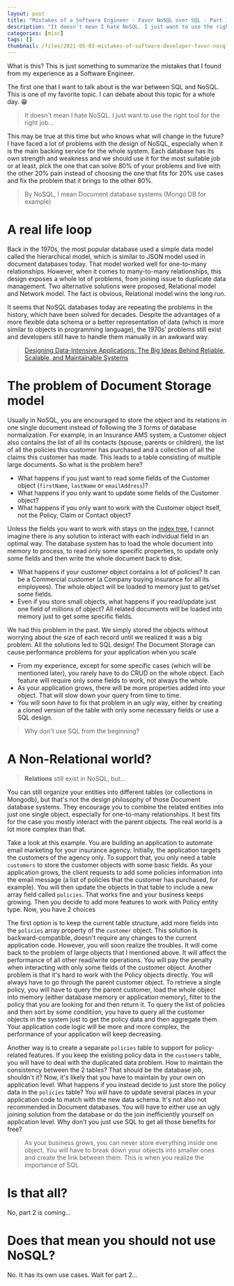 ```yaml
---
layout: post
title: "Mistakes of a Software Engineer - Favor NoSQL over SQL - Part 1"
description: "It doesn't mean I hate NoSQL. I just want to use the right tool for the right job..."
categories: [misc]
tags: []
thumbnail: /files/2021-05-03-mistakes-of-software-developer-favor-nosql-over-sql-part-1/sql-nosql.png
---
```


What is this? This is just something to summarize the mistakes that I found from my experience
as a Software Engineer.

The first one that I want to talk about is the war between SQL and NoSQL. This is one of my favorite
topic. I can debate about this topic for a whole day. 😁

> It doesn't mean I hate NoSQL. I just want to use the right tool for the right job...

This may be true at this time but who knows what will
change in the future? I have faced a lot of problems with the design of NoSQL, especially when it is
the main backing service for the whole system. Each database has its own strength and weakness and
we should use it for the most suitable job or at least, pick the one that can solve 80% of your
problems and live with the other 20% pain instead of choosing the one that fits for 20% use cases
and fix the problem that it brings to the other 80%.

> By NoSQL, I mean Document database systems (Mongo DB for example)

# A real life loop

Back in the 1970s, the most popular database used a simple data model called the hierarchical model,
which is similar to JSON model used in document databases today. That model worked well for
one-to-many relationships. However, when it comes to
many-to-many relationships, this design exposes a whole lot of problems, from joining issue to
duplicate data management. Two alternative solutions were proposed, Relational model
and Network model. The fact is obvious, Relational model wins the long run.

It seems that NoSQL
databases today are repeating the problems in the history, which have been solved for decades.
Despite the advantages of a more flexible data schema or a better representation of
data (which is more similar to objects in programming language), the 1970s' problems still exist and
developers still have to handle them manually in an awkward way.

> [Designing Data-Intensive Applications: The Big Ideas Behind Reliable, Scalable, and Maintainable Systems](https://www.oreilly.com/library/view/designing-data-intensive-applications/9781491903063/)

<!-- more -->

# The problem of Document Storage model

Usually in NoSQL, you are encouraged to store the object and its relations in one single
document instead of following the 3 forms of database normalization. For example, in an Insurance
AMS system, a Customer object also contains the list of all its contacts (spouse, parents or
children), the list of all the policies this customer has purchased and a collection of all the
claims this customer has made. This leads to a table consisting of multiple large documents. So what
is the problem here?

- What happens if you just want to read some fields of the Customer object (`firstName`, `lastName`
  or `emailAddress`)?
- What happens if you only want to update some fields of the Customer object?
- What happens if you only want to work with the Customer object itself, not the Policy, Claim or
Contact object?

Unless the fields you want to work with stays on the
[index tree](https://rethinkdb.com/docs/memory-usage#internal-metadata),
I cannot imagine there is any
solution to interact with each individual field in an optimal way. The database system has to load
the  whole document into memory to process, to read only some specific properties, to update only
some  fields and then write the whole document back to disk.

- What happens if your customer object contains a lot of policies? It can be a Commercial customer (a
  Company buying insurance for all its employees). The whole object will be loaded to memory just to
  get/set some fields.
- Even if you store small objects, what happens if you read/update just one field of millions of
  object? All related documents will be loaded into memory just to get some specific fields.

We had this problem in the past. We simply stored the objects without worrying about the size of each
record until we realized it was a big problem. All the solutions led to SQL design! The Document
Storage can cause performance problems for your application when you scale

- From my experience, except for some specific cases (which will be mentioned later), you rarely have
to do CRUD on the whole object. Each feature will require only some fields to work, not always the 
whole.
- As your application grows, there will be more properties added into your object. That will slow
down your query from time to time.
- You will soon have to fix that problem in an ugly way, either by creating a cloned version of the
table with only some necessary fields or use a SQL design.

> Why don't use SQL from the beginning?

# A Non-Relational world?

> **Relations** still exist in NoSQL, but...

You can still organize your entities into different tables (or collections in Mongodb), but
that's not the design philosophy of those Document database systems. They encourage you to combine
the related entities into just one single object, especially for one-to-many relationships. It best
fits for the case you mostly interact with the parent objects. The real world is a lot more
complex than that.

Take a look at this example. You are building an application to automate email marketing for your
insurance agency. Initially, the application targets the customers of the agency only. To support
that, you only need a table `customers` to store the customer objects with some basic fields. As your
application grows, the client requests to add some policies information into the email message (a
list of policies that the customer has purchased, for example). You will then update the objects in
that table to include a new array field called `policies`. That works fine and your business
keeps growing. Then you decide to add more features to work with Policy entity type. Now, you have 2
choices

The first option is to keep the current table structure, add more fields into the `policies` array
property of the `customer` object. This solution is backward-compatible, doesn't require any changes
to the current application code. However, you will soon realize the troubles. It will come back
to the problem of large objects that I mentioned above. It will affect the performance of all other
read/write operations. You will pay the penalty when interacting with only some fields of the
customer object. Another problem is that it's hard to work with the Policy objects directly. You
will always have to go through the parent customer object. To retrieve a single policy, you will
have to query the parent customer, load the whole object into memory (either database memory or
application memory), filter to the policy that you are looking for and then return it. To query the
list of policies and then sort by some conditiion, you have to query all the customer objects in the
system just to get the policy data and then aggregate them. Your application code logic will be more
and more complex, the performance of your application will keep decreasing.

Another way is to create a separate `policies` table to support for policy-related features. If you
keep the existing policy data in the `customers` table, you will have to deal with the duplicated data
problem. How to maintain the consistency between the 2 tables? That should be the database job,
shouldn't it? Now, it's likely that you have to maintain by your own on application level.
What happens if you instead decide to just store the policy data in the `policies` table? You will
have to update several places in your application code to match with the new data schema. It's not
also not recommended in Document databases. You will have to either use an ugly joining solution
from the database or do the join inefficiently yourself on application level. Why don't you just use
SQL to get all those benefits for free?

> As your business grows, you can never store everything inside one object. You will have to break
> down your objects into smaller ones and create the link between them. This is when you realize
> the importance of SQL

# Is that all?

No, part 2 is coming...

# Does that mean you should not use NoSQL?

No. It has its own use cases. Wait for part 2...
